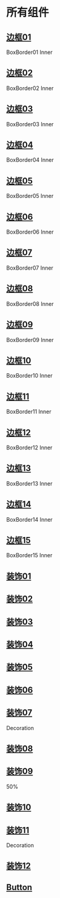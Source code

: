 <script lang="ts" setup>
import DocDemoBox from './.vitepress/components/DocDemoBox.vue'
import {
  BorderButton,
  BoxBorder01,
  BoxBorder02,
  BoxBorder03,
  BoxBorder04,
  BoxBorder05,
  BoxBorder06,
  BoxBorder07,
  BoxBorder08,
  BoxBorder09,
  BoxBorder10,
  BoxBorder11,
  BoxBorder12,
  BoxBorder13,
  BoxBorder14,
  BoxBorder15,
  Decoration01,
  Decoration02,
  Decoration03,
  Decoration04,
  Decoration05,
  Decoration06,
  Decoration07,
  Decoration08,
  Decoration09,
  Decoration10,
  Decoration11,
  Decoration12,
} from './index'
</script>
# 所有组件

## [边框01](/components/border/BoxBorder01/)

<DocDemoBox class="h-400px" :copied="false">
    <BoxBorder01 class="w-full h-full">
    <div class="text-white w-full h-full flex justify-center items-center">
        BoxBorder01 Inner
    </div>
    </BoxBorder01>
</DocDemoBox>

## [边框02](/components/border/BoxBorder02/)

<DocDemoBox class="h-400px" :copied="false">
    <BoxBorder02 class="w-full h-full">
    <div class="text-white w-full h-full flex justify-center items-center">
        BoxBorder02 Inner
    </div>
    </BoxBorder02>
</DocDemoBox>

## [边框03](/components/border/BoxBorder03/)

<DocDemoBox class="h-400px" :copied="false">
    <BoxBorder03 class="w-full h-full">
    <div class="text-white w-full h-full flex justify-center items-center">
        BoxBorder03 Inner
    </div>
    </BoxBorder03>
</DocDemoBox>

## [边框04](/components/border/BoxBorder04/)

<DocDemoBox class="h-400px" :copied="false">
    <BoxBorder04 class="w-full h-full">
    <div class="text-white w-full h-full flex justify-center items-center">
        BoxBorder04 Inner
    </div>
    </BoxBorder04>
</DocDemoBox>

## [边框05](/components/border/BoxBorder05/)

<DocDemoBox class="h-400px" :copied="false">
    <BoxBorder05 class="w-full h-full">
    <div class="text-white w-full h-full flex justify-center items-center">
        BoxBorder05 Inner
    </div>
    </BoxBorder05>
</DocDemoBox>

## [边框06](/components/border/BoxBorder06/)

<DocDemoBox class="h-400px" :copied="false">
    <BoxBorder06 class="w-full h-full">
    <div class="text-white w-full h-full flex justify-center items-center">
        BoxBorder06 Inner
    </div>
    </BoxBorder06>
</DocDemoBox>

## [边框07](/components/border/BoxBorder07/)

<DocDemoBox class="h-400px" :copied="false">
    <BoxBorder07 class="w-full h-full">
    <div class="text-white w-full h-full flex justify-center items-center">
        BoxBorder07 Inner
    </div>
    </BoxBorder07>
</DocDemoBox>

## [边框08](/components/border/BoxBorder08/)

<DocDemoBox class="h-400px" :copied="false">
    <BoxBorder08 class="w-full h-full">
    <div class="text-white w-full h-full flex justify-center items-center">
        BoxBorder08 Inner
    </div>
    </BoxBorder08>
</DocDemoBox>

## [边框09](/components/border/BoxBorder09/)

<DocDemoBox class="h-400px" :copied="false">
    <BoxBorder09 class="w-full h-full">
    <div class="text-white w-full h-full flex justify-center items-center">
        BoxBorder09 Inner
    </div>
    </BoxBorder09>
</DocDemoBox>

## [边框10](/components/border/BoxBorder10/)

<DocDemoBox class="h-400px" :copied="false">
    <BoxBorder10 class="w-full h-full">
    <div class="text-white w-full h-full flex justify-center items-center">
        BoxBorder10 Inner
    </div>
    </BoxBorder10>
</DocDemoBox>

## [边框11](/components/border/BoxBorder11/)

<DocDemoBox class="h-400px" :copied="false">
    <BoxBorder11 class="w-full h-full">
    <div class="text-white w-full h-full flex justify-center items-center">
        BoxBorder11 Inner
    </div>
    </BoxBorder11>
</DocDemoBox>

## [边框12](/components/border/BoxBorder12/)

<DocDemoBox class="h-400px" :copied="false">
    <BoxBorder12 class="w-full h-full">
    <div class="text-white w-full h-full flex justify-center items-center">
        BoxBorder12 Inner
    </div>
    </BoxBorder12>
</DocDemoBox>

## [边框13](/components/border/BoxBorder13/)

<DocDemoBox class="h-400px" :copied="false">
    <BoxBorder13 class="w-full h-full">
    <div class="text-white w-full h-full flex justify-center items-center">
        BoxBorder13 Inner
    </div>
    </BoxBorder13>
</DocDemoBox>

## [边框14](/components/border/BoxBorder14/)

<DocDemoBox class="h-400px" :copied="false">
    <BoxBorder14 class="w-full h-full">
    <div class="text-white w-full h-full flex justify-center items-center">
        BoxBorder14 Inner
    </div>
    </BoxBorder14>
</DocDemoBox>

## [边框15](/components/border/BoxBorder15/)

<DocDemoBox class="h-400px" :copied="false">
    <BoxBorder15 class="w-full h-full">
    <div class="text-white w-full h-full flex justify-center items-center">
        BoxBorder15 Inner
    </div>
    </BoxBorder15>
</DocDemoBox>

## [装饰01](/components/decoration/Decoration01/)

<DocDemoBox :copied="false">
    <Decoration01 :style="{ width: '200px', height: `50px` }" class="mx-auto" />
</DocDemoBox>

## [装饰02](/components/decoration/Decoration02/)

<DocDemoBox :copied="false">
    <Decoration02 :colors="['#3faacb', '#fff']" :dur="6" :reverse="false" :size="3" class="w-full h-full" />
</DocDemoBox>

## [装饰03](/components/decoration/Decoration03/)

<DocDemoBox :copied="false">
    <Decoration03 :size="7" :row="2" :column="25" :colors="['#7acaec' ,'transparent']" class="mx-auto" :style="{ width: '300px', height: '50px' }" />
</DocDemoBox>

## [装饰04](/components/decoration/Decoration04/)

<DocDemoBox :copied="false" class="w-full h-100 flex items-center justify-center" >
    <Decoration04 :colors="['rgba(255, 255, 255, 0.3)' ,'rgba(255, 255, 255, 0.3)']" :dur="3" :reverse="false" :size="5" class="w-full h-full" />
</DocDemoBox>

## [装饰05](/components/decoration/Decoration05/)

<DocDemoBox :copied="false" class="w-full h-20 flex items-center justify-center">
    <Decoration05 :colors="['#3f96a5' ,'#3f96a5']" :dur="1.2" class="w-full h-full" />
</DocDemoBox>

## [装饰06](/components/decoration/Decoration06/)

<DocDemoBox :copied="false">
    <Decoration06 :size="7" :column="40" :colors="['#7acaec' ,'#7acaec']" class="mx-auto" :style="{ width: '300px', height: '50px' }" />
</DocDemoBox>

## [装饰07](/components/decoration/Decoration07/)

<DocDemoBox :copied="false">
    <Decoration07 :colors="['#1dc1f5' ,'#1dc1f5']" class="w-full h-full">
        <div class="text-white">
            Decoration
        </div>
    </Decoration07>
</DocDemoBox>

## [装饰08](/components/decoration/Decoration08/)

<DocDemoBox :copied="false">
    <Decoration08 :colors="['#3f96a5' ,'#3f96a5']" :reverse="false"  class="mx-auto" :style="{ width: '300px', height: '50px' }" />
</DocDemoBox>

## [装饰09](/components/decoration/Decoration09/)

<DocDemoBox :copied="false">
    <Decoration09 :colors="['rgba(3, 166, 224, 0.8)' ,'rgba(3, 166, 224, 0.5)']" :style="{ width: '150px', height: '150px' }" class="mx-auto">
        <div class="color-green font-bold text-xl">
            50%
        </div>
    </Decoration09>
</DocDemoBox>

## [装饰10](/components/decoration/Decoration10/)

<DocDemoBox :copied="false">
    <Decoration10  :colors="['#00c2ff' ,'rgba(0, 194, 255, 0.3)']" class="w-full h-5px"  />
</DocDemoBox>

## [装饰11](/components/decoration/Decoration11/)

<DocDemoBox :copied="false">
    <Decoration11 :colors="['#1a98fc' ,'#2cf7fe']" class="mx-auto" :style="{ width: '200px', height: '50px' }">
        <div class="text-green">
            Decoration
        </div>
    </Decoration11>
</DocDemoBox>

## [装饰12](/components/decoration/Decoration12/)

<DocDemoBox :copied="false">
    <Decoration12 :colors="['#2783ce' ,'#2cf7fe']" :show-split-line="true"  :split-num="6" :halo-dur="2" :scan-dur="3" :ring-num="3" class="mx-auto" :style="{ width: '150px', height: '150px' }" />
</DocDemoBox>

## [Button](/components/button/BorderButton/)

<div class="mt-15 w-full flex flex-col gap-3">
    <DocDemoBox :show-copy="false" class="p-5">
        <BorderButton title="智慧教育" class="mx-auto" />
    </DocDemoBox>
    <DocDemoBox :show-copy="false" class="p-5">
        <BorderButton title="智慧教育" bg-style="border02" color="red" class="mx-auto" />
    </DocDemoBox>
    <DocDemoBox :show-copy="false" class="p-5">
        <BorderButton title="智慧教育" bg-style="border03" color="green" class="mx-auto" />
    </DocDemoBox>
    <DocDemoBox :show-copy="false" class="p-5">
        <BorderButton title="智慧教育" bg-style="border04" color="orange" class="mx-auto" />
    </DocDemoBox>
    <DocDemoBox :show-copy="false" class="p-5">
        <BorderButton title="智慧交通交通交通交通" bg-style="border05" color="#0084ff" class="mx-auto" />
    </DocDemoBox>
    <DocDemoBox :show-copy="false" class="p-5">
        <BorderButton title="智慧教育" bg-style="border06" color="#F9DC71" class="mx-auto" />
    </DocDemoBox>
</div>
